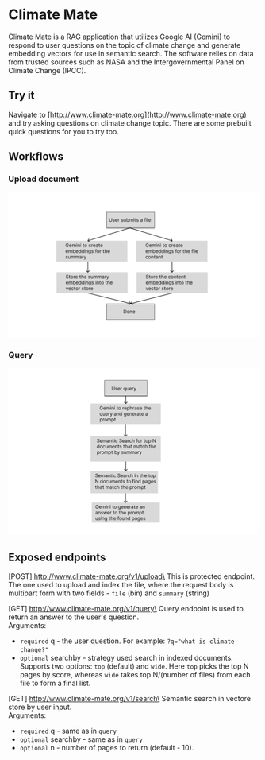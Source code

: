 # Climate Mate

Climate Mate is a RAG application that utilizes Google AI (Gemini) to respond to user questions on the topic of climate change and generate embedding vectors for use in semantic search. The software relies on data from trusted sources such as NASA and the Intergovernmental Panel on Climate Change (IPCC).

## Try it

Navigate to [http://www.climate-mate.org](http://www.climate-mate.org) and try asking questions on climate change topic. There are some prebuilt quick questions for you to try too.

## Workflows

### Upload document

![upload document workflow](.readme_resources/upload_workflow.png)

### Query

![query workflow](.readme_resources/query_workflow.png)

## Exposed endpoints

[POST] http://www.climate-mate.org/v1/upload\
This is protected endpoint. The one used to upload and index the file, where the request body is multipart form with two fields - `file` (bin) and `summary` (string)

[GET] http://www.climate-mate.org/v1/query\
Query endpoint is used to return an answer to the user's question.\
Arguments:

- `required` q - the user question. For example: `?q="what is climate change?"`
- `optional` searchby - strategy used search in indexed documents. Supports two options: `top` (default) and `wide`. Here `top` picks the top N pages by score, whereas `wide` takes top N/(number of files) from each file to form a final list.

[GET] http://www.climate-mate.org/v1/search\
Semantic search in vectore store by user input.\
Arguments:

- `required` q - same as in `query`
- `optional` searchby - same as in `query`
- `optional` n - number of pages to return (default - 10).
